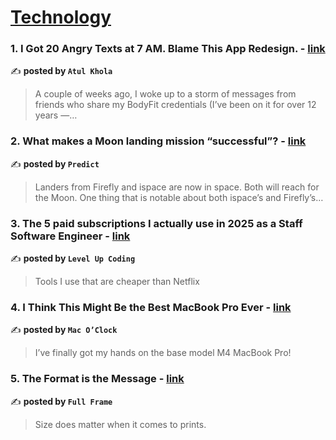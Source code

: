 
<h1><a href=https://medium.com/tag/technology/recommended target="_blank" rel="noopener noreferrer">Technology</a></h1>
<h3>1. I Got 20 Angry Texts at 7 AM. Blame This App Redesign. - <a href="https://medium.com/@atulkhola/i-got-20-angry-texts-at-7-am-blame-this-app-redesign-94b2e8530fbb" target="_blank" rel="noopener noreferrer">link</a></h3>

✍️ **posted by `Atul Khola`**

<blockquote>A couple of weeks ago, I woke up to a storm of messages from friends who share my BodyFit credentials (I’ve been on it for over 12 years —…</blockquote>

<h3>2. What makes a Moon landing mission “successful”? - <a href="https://medium.com/predict/what-makes-a-moon-landing-mission-successful-6ba3bee3fb35" target="_blank" rel="noopener noreferrer">link</a></h3>

✍️ **posted by `Predict`**

<blockquote>Landers from Firefly and ispace are now in space. Both will reach for the Moon. One thing that is notable about both ispace’s and Firefly’s…</blockquote>

<h3>3. The 5 paid subscriptions I actually use in 2025 as a Staff Software Engineer - <a href="https://medium.com/gitconnected/the-5-paid-subscriptions-i-actually-use-in-2025-as-a-staff-software-engineer-98033c94566e" target="_blank" rel="noopener noreferrer">link</a></h3>

✍️ **posted by `Level Up Coding`**

<blockquote>Tools I use that are cheaper than Netflix</blockquote>

<h3>4. I Think This Might Be the Best MacBook Pro Ever - <a href="https://medium.com/macoclock/i-think-this-might-be-the-best-macbook-pro-ever-65e55919d9ea" target="_blank" rel="noopener noreferrer">link</a></h3>

✍️ **posted by `Mac O’Clock`**

<blockquote>I’ve finally got my hands on the base model M4 MacBook Pro!</blockquote>

<h3>5. The Format is the Message - <a href="https://medium.com/full-frame/the-format-is-the-message-173d785a7d94" target="_blank" rel="noopener noreferrer">link</a></h3>

✍️ **posted by `Full Frame`**

<blockquote>Size does matter when it comes to prints.</blockquote>


